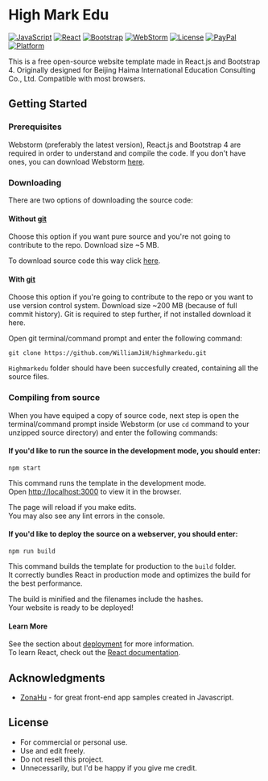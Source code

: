# High Mark Edu
[![JavaScript](https://img.shields.io/badge/language-JavaScript-ff69b4?style=plastic)](https://nodejs.org/en/)
[![React](https://img.shields.io/badge/library-React-yellow?style=plastic)](https://reactjs.org/)
[![Bootstrap](https://img.shields.io/badge/library-Bootstrap-yellow?style=plastic)](https://getbootstrap.com/)
[![WebStorm](https://img.shields.io/badge/ide-Webstorm-0078d7.svg?style=plastic)](https://www.jetbrains.com/webstorm/)
[![License](https://img.shields.io/badge/license-MIT-green)](https://opensource.org/licenses/MIT)
[![PayPal](https://img.shields.io/badge/donate-PayPal-104098.svg?style=plastic&logo=PayPal)](https://paypal.me/WilliamJiH)
[![Platform](https://img.shields.io/badge/platform-linux--64%20%7C%20win--32%20%7C%20osx--64%20%7C%20win--64-lightgrey)](https://img.shields.io/badge/platform-linux--64%20%7C%20win--32%20%7C%20osx--64%20%7C%20win--64-lightgrey)

This is a free open-source website template made in React.js and Bootstrap 4. Originally designed for Beijing Haima International Education Consulting Co., Ltd. Compatible with most browsers.

## Getting Started

### Prerequisites
Webstorm (preferably the latest version), React.js and Bootstrap 4 are required in order to understand and compile the code. If you don't have ones, you can download Webstorm [here](https://www.jetbrains.com/webstorm/).

### Downloading
There are two options of downloading the source code:

#### Without [git](https://git-scm.com/)
Choose this option if you want pure source and you're not going to contribute to the repo. Download size ~5 MB.

To download source code this way click [here](https://github.com/WilliamJiH/highmarkedu/archive/master.zip).

#### With [git](https://git-scm.com/)
Choose this option if you're going to contribute to the repo or you want to use version control system. Download size ~200 MB (because of full commit history). Git is required to step further, if not installed download it here.

Open git terminal/command prompt and enter the following command:
```
git clone https://github.com/WilliamJiH/highmarkedu.git
```
`Highmarkedu` folder should have been succesfully created, containing all the source files.

### Compiling from source
When you have equiped a copy of source code, next step is open the terminal/command prompt inside Webstorm (or use `cd` command to your unzipped source directory) and enter the following commands:

#### If you'd like to run the source in the development mode, you should enter:
```
npm start
```
This command runs the template in the development mode.<br />
Open [http://localhost:3000](http://localhost:3000) to view it in the browser.

The page will reload if you make edits.<br />
You may also see any lint errors in the console.

#### If you'd like to deploy the source on a webserver, you should enter:
```
npm run build
```
This command builds the template for production to the `build` folder.<br />
It correctly bundles React in production mode and optimizes the build for the best performance.

The build is minified and the filenames include the hashes.<br />
Your website is ready to be deployed!

#### Learn More
See the section about [deployment](https://facebook.github.io/create-react-app/docs/deployment) for more information.<br />
To learn React, check out the [React documentation](https://reactjs.org/).

## Acknowledgments
* [ZonaHu](https://github.com/ZonaHu) - for great front-end app samples created in Javascript.

## License
* For commercial or personal use.
* Use and edit freely.
* Do not resell this project.
* Unnecessarily, but I'd be happy if you give me credit.
